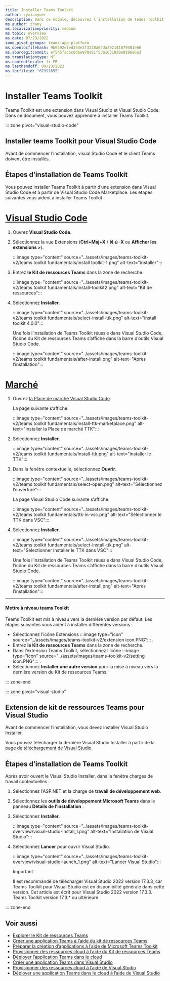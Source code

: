 ```yaml
---
title: Installer Teams Toolkit
author: zyxiaoyuer
description: Dans ce module, découvrez l’installation de Teams Toolkit
ms.author: zhany
ms.localizationpriority: medium
ms.topic: overview
ms.date: 07/29/2022
zone_pivot_groups: teams-app-platform
ms.openlocfilehash: 9b6492efed353e2f3228a04da292141679401e66
ms.sourcegitcommit: ef545fac5c0dbe970d81f53b1631930e9196eba3
ms.translationtype: MT
ms.contentlocale: fr-FR
ms.lasthandoff: 09/23/2022
ms.locfileid: "67991655"
---
```

# <a name="install-teams-toolkit"></a>Installer Teams Toolkit

Teams Toolkit est une extension dans Visual Studio et Visual Studio Code. Dans ce document, vous pouvez apprendre à installer Teams Toolkit.

::: zone pivot="visual-studio-code"

## <a name="install-teams-toolkit-for-visual-studio-code"></a>Installer teams Toolkit pour Visual Studio Code

Avant de commencer l’installation, visual Studio Code et le client Teams doivent être installés.

## <a name="steps-to-install-teams-toolkit"></a>Étapes d’installation de Teams Toolkit

Vous pouvez installer Teams Toolkit à partir d’une extension dans Visual Studio Code et à partir de Visual Studio Code Marketplace. Les étapes suivantes vous aident à installer Teams Toolkit :

# <a name="visual-studio-code"></a>[Visual Studio Code](#tab/vscode)

1. Ouvrez **Visual Studio Code**.
1. Sélectionnez la vue Extensions (**Ctrl+Maj+X** / **⌘⇧-X** ou **Afficher les extensions >**).

   :::image type="content" source="../assets/images/teams-toolkit-v2/teams toolkit fundamentals/install toolkit-1.png" alt-text="installer":::

1. Entrez **le Kit de ressources Teams** dans la zone de recherche.

   :::image type="content" source="../assets/images/teams-toolkit-v2/teams toolkit fundamentals/install-toolkit2.png" alt-text="Kit de ressources":::

1. Sélectionnez **Installer**.
  
   :::image type="content" source="../assets/images/teams-toolkit-v2/teams toolkit fundamentals/select-install-ttk.png" alt-text="install toolkit 4.0.0":::

   Une fois l’installation de Teams Toolkit réussie dans Visual Studio Code, l’icône du Kit de ressources Teams s’affiche dans la barre d’outils Visual Studio Code.

   :::image type="content" source="../assets/images/teams-toolkit-v2/teams toolkit fundamentals/after-install.png" alt-text="Après l’installation":::

# <a name="marketplace"></a>[Marché](#tab/marketplace)

1. Ouvrez [la Place de marché Visual Studio Code](https://marketplace.visualstudio.com/items?itemName=TeamsDevApp.ms-teams-vscode-extension).

   La page suivante s’affiche.

   :::image type="content" source="../assets/images/teams-toolkit-v2/teams toolkit fundamentals/install-ttk-marketplace.png" alt-text="installer la Place de marché TTK":::

1. Sélectionnez **Installer**.

   :::image type="content" source="../assets/images/teams-toolkit-v2/teams toolkit fundamentals/Install-ttk.png" alt-text="installer le TTK":::

1. Dans la fenêtre contextuelle, sélectionnez **Ouvrir**.

   :::image type="content" source="../assets/images/teams-toolkit-v2/teams toolkit fundamentals/select-open.png" alt-text="Sélectionnez l’ouverture":::

   La page Visual Studio Code suivante s’affiche.

   :::image type="content" source="../assets/images/teams-toolkit-v2/teams toolkit fundamentals/ttk-in-vsc.png" alt-text="Sélectionner le TTK dans VSC":::

1. Sélectionnez **Installer**.

   :::image type="content" source="../assets/images/teams-toolkit-v2/teams toolkit fundamentals/select-install-ttk.png" alt-text="Sélectionner Installer le TTK dans VSC":::

   Une fois l’installation de Teams Toolkit réussie dans Visual Studio Code, l’icône du Kit de ressources Teams s’affiche dans la barre d’outils Visual Studio Code.

   :::image type="content" source="../assets/images/teams-toolkit-v2/teams toolkit fundamentals/after-install.png" alt-text="Après l’installation":::

---

#### <a name="upgrade-teams-toolkit"></a>Mettre à niveau teams Toolkit

Teams Toolkit est mis à niveau vers la dernière version par défaut. Les étapes suivantes vous aident à installer différentes versions :

* Sélectionnez l’icône Extensions :::image type="icon" source="../assets/images/teams-toolkit-v2/extension icon.PNG"::: .
* Entrez **le Kit de ressources Teams**  dans la zone de recherche.
* Dans l’extension Teams Toolkit, sélectionnez l’icône :::image type="icon" source="../assets/images/teams-toolkit-v2/setting icon.PNG"::: .
* Sélectionnez **Installer une autre version** pour la mise à niveau vers la dernière version du Kit de ressources Teams.

::: zone-end

::: zone pivot="visual-studio"

## <a name="install-teams-toolkit-for-visual-studio"></a>Extension de kit de ressources Teams pour Visual Studio

Avant de commencer l’installation, vous devez installer Visual Studio Installer.

Vous pouvez télécharger la dernière Visual Studio Installer à partir de la page de [téléchargement de Visual Studio](https://visualstudio.microsoft.com).

## <a name="steps-to-install-teams-toolkit"></a>Étapes d’installation de Teams Toolkit

Après avoir ouvert le Visual Studio Installer, dans la fenêtre charges de travail contextuelles :

1. Sélectionnez l’ASP.NET et la charge de **travail de développement web**.
1. Sélectionnez les **outils de développement Microsoft Teams** dans le panneau **Détails de l’installation** .
1. Sélectionnez **Installer**.

   :::image type="content" source="../assets/images/teams-toolkit-overview/visual-studio-install_1.png" alt-text="Installation de Visual Studio":::

1. Sélectionnez **Lancer** pour ouvrir Visual Studio.

    :::image type="content" source="../assets/images/teams-toolkit-overview/visual-studio-launch_1.png" alt-text="Lancer Visual Studio":::

   > [!IMPORTANT]
   > Il est recommandé de télécharger Visual Studio 2022 version 17.3.3, car Teams Toolkit pour Visual Studio est en disponibilité générale dans cette version. Cet article est écrit pour Visual Studio 2022 version 17.3.3. Teams Toolkit version 17.3.* ou ultérieure.

::: zone-end

## <a name="see-also"></a>Voir aussi

* [Explorer le Kit de ressources Teams](explore-Teams-Toolkit.md)
* [Créer une application Teams à l’aide du kit de ressources Teams](create-new-project.md)
* [Préparer la création d’applications à l’aide de Microsoft Teams Toolkit](build-environments.md)
* [Provisionner des ressources cloud à l’aide du Kit de ressources Teams](provision.md)
* [Déployer l’application Teams dans le cloud](deploy.md)
* [Créer une application Teams dans Visual Studio](create-new-teams-app-for-Visual-Studio.md)
* [Provisionner des ressources cloud à l’aide de Visual Studio](provision-cloud-resources.md)
* [Déployer une application Teams dans le cloud à l’aide de Visual Studio](deploy-teams-app.md)
